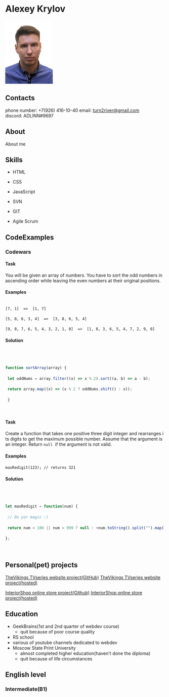 # Alexey Krylov
![photo](Aleksey_Krylov_.png)  

## Contacts
phone number: +7(926) 416-10-40 
email: turn2river@gmail.com
discord: ADLINN#9697

## About
About me

## Skills
- HTML

- CSS

- JavaScript

- SVN

- GIT

- Agile Scrum

## CodeExamples

### Codewars  

#### Task
You will be given an array of numbers. You have to sort the odd numbers in ascending order while leaving the even numbers at their original positions.  

#### Examples
```

[7, 1]  =>  [1, 7]

[5, 8, 6, 3, 4]  =>  [3, 8, 6, 5, 4]

[9, 8, 7, 6, 5, 4, 3, 2, 1, 0]  =>  [1, 8, 3, 6, 5, 4, 7, 2, 9, 0]

```

#### Solution
```js

  

function sortArray(array) {

 let oddNums = array.filter((x) => x % 2).sort((a, b) => a - b);

 return array.map((x) => (x % 2 ? oddNums.shift() : x));

 }

  

```
  
  
#### Task
Create a function that takes one positive three digit integer and rearranges its digits to get the maximum possible number. Assume that the argument is an integer. Return `null`  if the argument is not valid.

#### Examples
`maxRedigit(123); // returns 321`  

#### Solution
```js

  

let maxRedigit = function(num) {

 // Do yor magic :)

 return num < 100 || num > 999 ? null : +num.toString().split("").map((x) => +x).sort((a, b) => b - a).join(''); 

};

  

```

## Personal(pet) projects
[TheVikings TVseries website project(GitHub)](https://github.com/turn2river/vikings)
[TheVikings TVseries website project(hosted)](http://shiny-grandfather.surge.sh/)

[InteriorShop online store project(Github)](https://github.com/turn2river/InteriorShop)
[InteriorShop online store project(hosted)](http://interiorshop-krylov.surge.sh/)


## Education
- GeekBrains(1st and 2nd quarter of webdev course)
	- quit because of poor course quality
- RS school 
- various of youtube channels dedicated to webdev
-  Moscow State Print University
	-  almost completed higher education(haven't done the diploma)
	-  quit because of life circumstances

## English level
### Intermediate(B1)